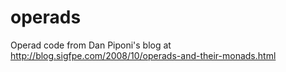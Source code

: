 # operads

Operad code from Dan Piponi's blog at http://blog.sigfpe.com/2008/10/operads-and-their-monads.html
